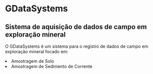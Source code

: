 # GDataSystems
<h2>Sistema de aquisição de dados de campo em exploração mineral</h2>
<p> O GDataSystems é um sistema para o registro de dados de campo em exploração mineral focado em:</p>
<li> Amostragem de Solo
<li> Amostragem de Sedimento de Corrente
